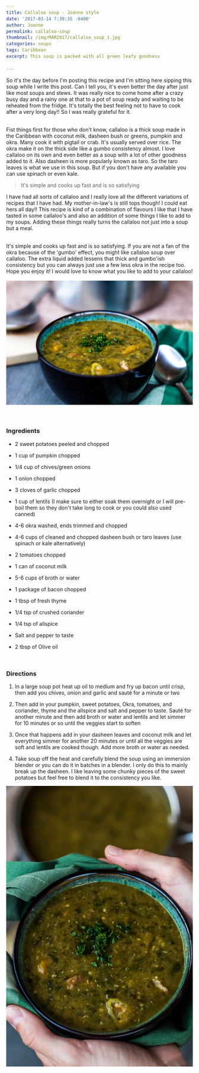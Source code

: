 ```yaml
---
title: Callaloo soup - Joanne style
date: '2017-03-14 7:30:35 -0400'
author: Joanne
permalink: callaloo-soup
thumbnail: /img/MAR2017/callaloo_soup_1.jpg
categories: soups
tags: Caribbean
excerpt: This soup is packed with all green leafy goodness

---
```


So it's the day before I'm posting this recipe and I'm sitting here sipping this soup while I write this post. Can I tell you, it's even better the day after just like most soups and stews. It was really nice to come home after a crazy busy day and a rainy one at that to a pot of soup ready and waiting to be reheated from the fridge.  It's totally the best feeling not to have to cook after a very long day!! So I was really grateful for it.  
<br>

Fist things first for those who don't know, callaloo is a thick soup made in the Caribbean with coconut milk, dasheen bush or greens, pumpkin and okra. Many cook it with pigtail or crab. It's usually served over rice. The okra make it on the thick side like a gumbo consistency almost. I love callaloo on its own and even better as a soup with a lot of other goodness added to it. Also dasheen is more popularly known as taro.  So the taro leaves is what we use in this soup. But if you don't have any available you can use spinach or even kale.  
> It's simple and cooks up fast and is so satisfying

I have had all sorts of callaloo and I really love all the different variations of recipes that I have had.  My mother-in-law's is still tops though! I could eat hers all day!!
This recipe is kind of a combination of flavours I like that I have tasted in some callaloo's and also an addition of some things I like to add  to my soups. Adding these things really turns the callaloo not just into a soup but a meal.
<br>
<br>

It's simple and cooks up fast and is so satisfying.  If you are not a fan of the okra because of the 'gumbo' effect, you might like callaloo soup over callaloo.  The extra liquid added lessens that thick and gumbo'ish consistency but you can always just use a few less okra in the recipe too.  Hope you enjoy it! I would love to know what you like to add to your callaloo!
<br>
<br>
![Callaloo Soup](/img/MAR2017/callaloo_soup_2.jpg)  
<br>
<br>

### Ingredients

* 2 sweet potatoes peeled and chopped

* 1 cup of pumpkin chopped

* 1/4 cup of chives/green onions

* 1 onion chopped

* 3 cloves of garlic chopped

* 1 cup of lentils (I make sure to either soak them overnight or I will pre-boil them so they don't take long to cook or you could also used canned)

* 4-6 okra washed, ends trimmed  and chopped

* 4-6 cups of cleaned and chopped dasheen bush or taro leaves (use spinach or kale alternatively)

* 2 tomatoes chopped

* 1 can of coconut milk

* 5-6 cups of broth or water

* 1 package of bacon chopped

* 1 tbsp of fresh thyme

* 1/4 tsp of crushed coriander

* 1/4 tsp of allspice

* Salt and pepper to taste

* 2 tbsp of Olive oil
<br>


### Directions

1. In a large soup pot heat up oil to medium and fry up bacon until crisp, then add you chives, onion and garlic and sauté for a minute or two

1. Then add in your pumpkin, sweet potatoes, Okra, tomatoes, and coriander, thyme and the allspice and salt and pepper to taste.  Sauté for another minute and then add broth or water and lentils and let simmer for 10 minutes or so until the veggies start to soften

1. Once that happens add in your dasheen leaves and coconut milk and let everything simmer for another 20 minutes or until all the veggies are soft and lentils are cooked though. Add more broth or water as needed.  

1. Take soup off the heat and carefully blend the soup using an immersion blender or you can do it in batches in a blender.  I only do this to mainly break up the dasheen. I like leaving some chunky pieces of the sweet potatoes but feel free to blend it to the consistency you like.  

![Callaloo Soup](/img/MAR2017/callaloo_soup_3.jpg)  
